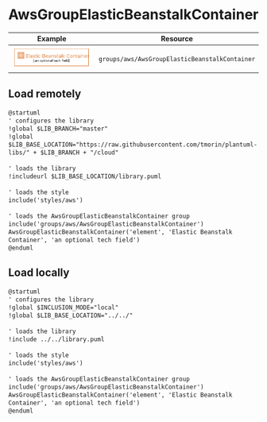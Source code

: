 # AwsGroupElasticBeanstalkContainer
| Example | Resource |
| :-: | --- |
| ![AwsGroupElasticBeanstalkContainer group](AwsGroupElasticBeanstalkContainer.group.png) | `groups/aws/AwsGroupElasticBeanstalkContainer` |
## Load remotely
```plantuml
@startuml
' configures the library
!global $LIB_BRANCH="master"
!global $LIB_BASE_LOCATION="https://raw.githubusercontent.com/tmorin/plantuml-libs/" + $LIB_BRANCH + "/cloud"

' loads the library
!includeurl $LIB_BASE_LOCATION/library.puml

' loads the style
include('styles/aws')

' loads the AwsGroupElasticBeanstalkContainer group
include('groups/aws/AwsGroupElasticBeanstalkContainer')
AwsGroupElasticBeanstalkContainer('element', 'Elastic Beanstalk Container', 'an optional tech field')
@enduml
```
## Load locally
```plantuml
@startuml
' configures the library
!global $INCLUSION_MODE="local"
!global $LIB_BASE_LOCATION="../../"

' loads the library
!include ../../library.puml

' loads the style
include('styles/aws')

' loads the AwsGroupElasticBeanstalkContainer group
include('groups/aws/AwsGroupElasticBeanstalkContainer')
AwsGroupElasticBeanstalkContainer('element', 'Elastic Beanstalk Container', 'an optional tech field')
@enduml
```
